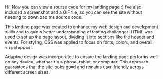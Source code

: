 Hi! 
Now you can view a sourse code for my landing page :)
I’ve also included a screenshot and a GIF file, so you can see the site without needing to download the source code.

This landing page was created to enhance my web design and development skills and to gain a better understanding of testing challenges. HTML was used to set up the page layout, dividing it into sections like the header and events. For styling, CSS was applied to focus on fonts, colors, and overall visual appeal.

Adaptive design was incorporated to ensure the landing page performs well on any device, whether it's a phone, tablet, or computer. This approach guarantees that the site looks good and remains user-friendly across different screen sizes.
